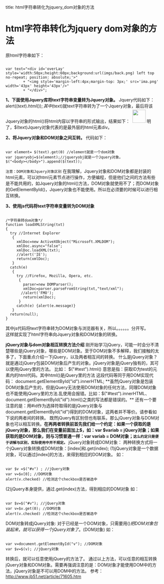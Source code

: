 title: html字符串转化为jquery_dom对象的方法 

#  html字符串转化为jquery dom对象的方法 
原html字符串如下：
```

var text="<div id='overLay' style='width:50px;height:60px;background:url(imgs/back.png) left top no-repeat; position: absolute;'>"
        + "<img style='margin-left:4px;margin-top: 3px;' src='ima.png' width='43px' height='43px'/>"
        + "</div>";

```

**1、下面使用Jquery库将text字符串变量转为Jquery对象。**
Jquery代码如下：
alert($(text).html());
其中$(text)就text字符串转为了一个Jquery对象，最后将该Jquery对象的html()将html内容以字符串的形式输出，结果如下：
<img style='margin-left:4px;margin-top: 3px;' src='ima.png' width='43px' height='43px'/>
明了，$(text)Jquery对象代表的是最外层的html元素div。

**2、将Jquery对象和DOM对象之间互转。**
代码如下：
```

var element= $(text).get(0) //element就是一个dom对象
var jqueryobj=$(element);//jqueryobj就是一个Jquery对象。
$("<body></body>").append($(text));

```
` 注意：DOM对象和Jquery对象区别 `
在我理解，Jquery对象和DOM对象都是封装的html元素，可以对html元素节点进行操作，方便编程，但是他们之间的方法有些是不能共用的，如Jquery对象的html()方法，DOM对象就使用不了；而DOM对象的GetElementById()，Jquery对象也不能使用。所以在必须要的时候可以进行相互转换。

**3、使用js代码将text字符串变量转为DOM对象**
```

/*字符串转dom对象*/
function loadXMLString(txt) 
{
  try //Internet Explorer
   {
     xmlDoc=new ActiveXObject("Microsoft.XMLDOM");
     xmlDoc.async="false";
     xmlDoc.loadXML(txt);
     //alert('IE');
     return(xmlDoc); 
   }
  catch(e)
   {
     try //Firefox, Mozilla, Opera, etc.
      {
        parser=new DOMParser();
        xmlDoc=parser.parseFromString(txt,"text/xml");
       //alert('FMO');
        return(xmlDoc);
      }
     catch(e) {alert(e.message)}
   }
  return(null);
}

```
其中js代码将text字符串转为DOM对象与浏览器有关，所以。。。。。。分开写。　　
这样就实现了html字符串向Jquery对象和DOM对象的转换。

**jQuery对象与dom对象相互转换方法介绍**
刚开始学习jQuery，可能一时会分不清楚哪些是jQuery对象，哪些是DOM对象。至于DOM对象不多解释，我们接触的太多了，下面重点介绍一下jQuery，以及两者相互间的转换。
什么是jQuery对象？
就是通过jQuery包装DOM对象后产生的对象。jQuery对象是jQuery独有的，其可以使用jQuery里的方法。
比如：
$("#test").html() 意思是指：获取ID为test的元素内的html代码。其中html()是jQuery里的方法
这段代码等同于用DOM实现代码：
document.getElementById("id").innerHTML;
**虽然jQuery对象是包装DOM对象后产生的，但是jQuery无法使用DOM对象的任何方法，同理DOM对象也不能使用jQuery里的方法.乱使用会报错。比如：$("#test").innerHTML、document.getElementById("id").html()之类的写法都是错误的。**
还有一个要注意的是：用#id作为选择符取得的是jQuery对象与document.getElementById("id")得到的DOM对象，这两者并不等价。请参看如下说的两者间的转换。
既然jQuery有区别但也有联系，那么jQuery对象与DOM对象也可以相互转换。**在再两者转换前首先我们给一个约定：如果一个获取的是 jQuery对象，那么我们在变量前面加上$，如：var $variab = jQuery对象；如果获取的是DOM对象，则与习惯普通一样：var variab = DOM对象；` 这么约定只是便于讲解与区别，实际使用中并不规定。 `**
jQuery对象转成DOM对象：
两种转换方式将一个jQuery对象转换成DOM对象：[index]和.get(index);
(1)jQuery对象是一个数据对象，可以通过[index]的方法，来得到相应的DOM对象。
如：
```

var $v =$("#v") ; //jQuery对象
var v=$v[0]; //DOM对象
alert(v.checked) //检测这个checkbox是否被选中

```
(2)jQuery本身提供，通过.get(index)方法，得到相应的DOM对象
如：
```

var $v=$("#v"); //jQuery对象
var v=$v.get(0); //DOM对象
alert(v.checked) //检测这个checkbox是否被选中

```
DOM对象转成jQuery对象:
对于已经是一个DOM对象，只需要用$()把DOM对象包装起来，就可以获得一个jQuery对象了。$(DOM对象)
如：
```

var v=document.getElementById("v"); //DOM对象
var $v=$(v); //jQuery对象

```
转换后，就可以任意使用jQuery的方法了。
通过以上方法，可以任意的相互转换jQuery对象和DOM对象。需要再强调注意的是：DOM对象才能使用DOM中的方法，jQuery对象是不可以用DOM中的方法。
参考：http://www.jb51.net/article/71605.htm
